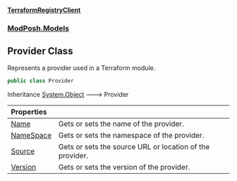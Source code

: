 #### [TerraformRegistryClient](index.md 'index')
### [ModPosh.Models](ModPosh.Models.md 'ModPosh.Models')

## Provider Class

Represents a provider used in a Terraform module.

```csharp
public class Provider
```

Inheritance [System.Object](https://docs.microsoft.com/en-us/dotnet/api/System.Object 'System.Object') &#129106; Provider

| Properties | |
| :--- | :--- |
| [Name](ModPosh.Models.Provider.Name.md 'ModPosh.Models.Provider.Name') | Gets or sets the name of the provider. |
| [NameSpace](ModPosh.Models.Provider.NameSpace.md 'ModPosh.Models.Provider.NameSpace') | Gets or sets the namespace of the provider. |
| [Source](ModPosh.Models.Provider.Source.md 'ModPosh.Models.Provider.Source') | Gets or sets the source URL or location of the provider. |
| [Version](ModPosh.Models.Provider.Version.md 'ModPosh.Models.Provider.Version') | Gets or sets the version of the provider. |
